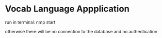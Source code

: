 # Vocab Language Appplication

run in terminal: nmp start

otherwise there will be no connection to the database and no authentication


